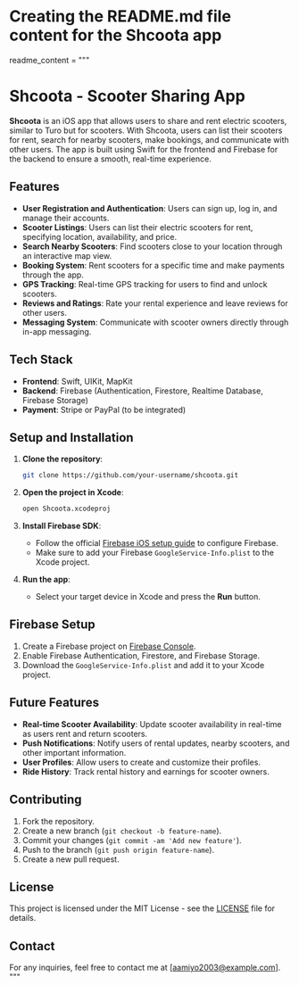 # Creating the README.md file content for the Shcoota app

readme_content = """
# Shcoota - Scooter Sharing App

**Shcoota** is an iOS app that allows users to share and rent electric scooters, similar to Turo but for scooters. With Shcoota, users can list their scooters for rent, search for nearby scooters, make bookings, and communicate with other users. The app is built using Swift for the frontend and Firebase for the backend to ensure a smooth, real-time experience.

## Features

- **User Registration and Authentication**: Users can sign up, log in, and manage their accounts.
- **Scooter Listings**: Users can list their electric scooters for rent, specifying location, availability, and price.
- **Search Nearby Scooters**: Find scooters close to your location through an interactive map view.
- **Booking System**: Rent scooters for a specific time and make payments through the app.
- **GPS Tracking**: Real-time GPS tracking for users to find and unlock scooters.
- **Reviews and Ratings**: Rate your rental experience and leave reviews for other users.
- **Messaging System**: Communicate with scooter owners directly through in-app messaging.

## Tech Stack

- **Frontend**: Swift, UIKit, MapKit
- **Backend**: Firebase (Authentication, Firestore, Realtime Database, Firebase Storage)
- **Payment**: Stripe or PayPal (to be integrated)

## Setup and Installation

1. **Clone the repository**:
    ```bash
    git clone https://github.com/your-username/shcoota.git
    ```

2. **Open the project in Xcode**:
    ```bash
    open Shcoota.xcodeproj
    ```

3. **Install Firebase SDK**:
    - Follow the official [Firebase iOS setup guide](https://firebase.google.com/docs/ios/setup) to configure Firebase.
    - Make sure to add your Firebase `GoogleService-Info.plist` to the Xcode project.

4. **Run the app**:
    - Select your target device in Xcode and press the **Run** button.

## Firebase Setup

1. Create a Firebase project on [Firebase Console](https://console.firebase.google.com/).
2. Enable Firebase Authentication, Firestore, and Firebase Storage.
3. Download the `GoogleService-Info.plist` and add it to your Xcode project.

## Future Features

- **Real-time Scooter Availability**: Update scooter availability in real-time as users rent and return scooters.
- **Push Notifications**: Notify users of rental updates, nearby scooters, and other important information.
- **User Profiles**: Allow users to create and customize their profiles.
- **Ride History**: Track rental history and earnings for scooter owners.

## Contributing

1. Fork the repository.
2. Create a new branch (`git checkout -b feature-name`).
3. Commit your changes (`git commit -am 'Add new feature'`).
4. Push to the branch (`git push origin feature-name`).
5. Create a new pull request.

## License

This project is licensed under the MIT License - see the [LICENSE](LICENSE) file for details.

## Contact

For any inquiries, feel free to contact me at [aamiyo2003@example.com].
"""

